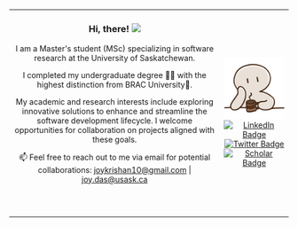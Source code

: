 <div id="profile-views">
  <img src="https://komarev.com/ghpvc/?username=JoyKrishan&style=flat&color=blue" alt=""/>
</div>


<table>
<tr>
</tr>
<tr>
<td>
<header>
   <h3> Hi, there! <img src="https://media.giphy.com/media/hvRJCLFzcasrR4ia7z/giphy.gif" width="30px"/></h3>
</head>

I am a Master's student (MSc) specializing in software research at the University of Saskatchewan.

I completed my undergraduate degree 🧑‍🎓 with the highest distinction from BRAC University🥇.

My academic and research interests include exploring innovative solutions to enhance and streamline the software development lifecycle. I welcome opportunities for collaboration on projects aligned with these goals.

:mailbox: Feel free to reach out to me via email for potential collaborations: joykrishan10@gmail.com | joy.das@usask.ca
</td>
<td>

<div id="header" align="center">
      <img src="https://github.com/JoyKrishan/JoyKrishan/blob/main/stare.png" width="400"/>
      </div>
      <div id="badges", align="center">
        <a href="https://www.linkedin.com/in/joy-krishan-das-463475167/">
          <img src="https://img.shields.io/badge/LinkedIn-blue?style=plastic&logo=linkedin&logoColor=white" alt="LinkedIn Badge"/>
         </a> 
         <a href="https://twitter.com/Joykrishan10">
          <img src="https://img.shields.io/badge/Twitter-blue?style=plastic&logo=twitter&logoColor=white" alt="Twitter Badge"/>
         </a>  
         <a href="https://scholar.google.com/citations?user=QxAODxAAAAAJ&hl=en">
          <img src="https://img.shields.io/badge/Scholar-blue?style=plastic&logo=GoogleScholar&logoColor=white" alt="Scholar Badge"/>
         </a>
</div>
</td>
</tr>
</table>

<!--
### :hammer_and_wrench: Languages and Tools : 
<div>
  <img src="https://github.com/devicons/devicon/blob/master/icons/java/java-original-wordmark.svg" title="Java" alt="Java" width="40" height="40"/>&nbsp;
  <img src="https://github.com/devicons/devicon/blob/master/icons/flutter/flutter-original.svg" title="Flutter" alt="Flutter" width="40" height="40"/>&nbsp;
  <img src="https://cdn.jsdelivr.net/gh/devicons/devicon/icons/pytorch/pytorch-original.svg" title="Pytorch" alt="Pytorch" width="40" height="40"/>&nbsp;
  <img src="https://github.com/devicons/devicon/blob/master/icons/mysql/mysql-original-wordmark.svg" title="MySQL"  alt="MySQL" width="40" height="40"/>&nbsp;
  <img src="https://cdn.jsdelivr.net/gh/devicons/devicon/icons/django/django-plain.svg" title="Django" alt="Django" width="40" height="40"/>&nbsp;
  <img src="https://cdn.jsdelivr.net/gh/devicons/devicon/icons/tensorflow/tensorflow-original.svg" title="Tensorflow" alt="Tensorflow" width="40" height="40"/>&nbsp;
  <img src="https://cdn.jsdelivr.net/gh/devicons/devicon/icons/python/python-original-wordmark.svg" title="Python" alt="Python" width="40" height="40"/>&nbsp;
  <img src="https://github.com/devicons/devicon/blob/master/icons/git/git-original-wordmark.svg" title="Git" **alt="Git" width="40" height="40"/>
</div>
-->
</tr>
</table>
